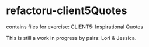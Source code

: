 refactoru-client5Quotes
=======================

contains files for exercise: CLIENT5: Inspirational Quotes

This is still a work in progress by pairs: Lori & Jessica.
